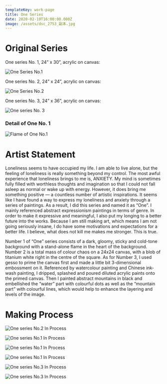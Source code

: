 ```yaml
---
templateKey: work-page
title: One Series
date: 2020-02-10T16:00:00.000Z
image: /assets/dsc_2753_副本.jpg
---
```

# Original Series

<div class="lines-1"></div>

One series No. 1, 24” x 30”, acrylic on canvas:

![ One Series No.1](/assets/dsc_2748_副本.jpg " One Series No.1")

<div class="lines-1"></div>

One series No. 2, 24” x 24”, acrylic on canvas:

![ One Series No.2](/assets/dsc_2753_副本.jpg " One Series No.2")

<div class="lines-1"></div>

One series No. 3, 24” x 36”, acrylic on canvas:

![One series No. 3](/assets/dsc_2644_副本.jpg "One series No. 3")

<div class="lines-1"></div>

### Detail of One No. 1

![Flame of One No.1](/assets/dsc_2664_副本.jpg "Flame of One No.1")

<div class="lines-1"></div>

# Artist Statement

Loneliness seems to have occupied my life. I am able to live alone, but the feeling of loneliness is really something beyond my control. The most awful experience that loneliness brings to me is, ANXIETY. My mind is sometimes fully filled with worthless thoughts and imagination so that I could not fall asleep as normal or wake up with energy. However, it does bring me something positive — a countless number of artistic inspirations. It seems like I have found a way to express my loneliness and anxiety through a series of paintings. As a result, I did this series and named it as “One”. I mainly referenced abstract expressionism paintings in terms of genre. In order to make it expressive and meaningful, I also put my longing to a better future into the works. Because I am still making art, which means I am not going seriously insane, I do have some motivations and expectations for a better life. I believe, what does not kill me makes me stronger. This is true.

Number 1 of “One” series consists of a dark, gloomy, sticky and cold-tone background with a stand-alone flame in the heart of the background. Number 2 is a total mass of colour chaos on a 24x24 canvas, with a blob of titanium white right in the centre of the square. As for Number 3, I used gesso to prime the canvas first and made a little bit 3-dimensional embossment on it. Referenced by watercolour painting and Chinese ink-wash painting, I dripped, splashed and poured diluted acrylic paints onto the primed canvas. Then I painted abstract mountains in black and embellished the “water” part with colourful dots as well as the “mountain part” with colourful lines, which would help to enhance the layering and levels of the image.

<div class="lines-1"></div>

# Making Process



![One series No.2  In Process](/assets/微信图片_20200723161301.jpg "One series No.2  In Process")

<div class="lines-1"></div>







![One series No.1 In Process](/assets/微信图片_20200723161352.jpg "One series No.1 In Process")

![One series No.1 In Process](/assets/微信图片_20200723161355.jpg "One series No.1 In Process")

![One series No.1 In Process](/assets/微信图片_20200723161358.jpg "One series No.1 In Process")

<div class="lines-1"></div>

![One series No.3 In Process](/assets/微信图片_20200723161401.jpg "One series No.3 In Process")

![One series No.3 In Process](/assets/微信图片_20200723161403.jpg "One series No.3 In Process")